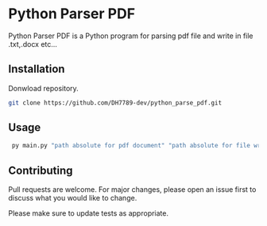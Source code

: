 # Python Parser PDF

Python Parser PDF is a Python program for parsing pdf file and write in file .txt,.docx etc...

## Installation

Donwload repository.

```bash
git clone https://github.com/DH7789-dev/python_parse_pdf.git
```

## Usage

```bash
 py main.py "path absolute for pdf document" "path absolute for file write
```

## Contributing
Pull requests are welcome. For major changes, please open an issue first to discuss what you would like to change.

Please make sure to update tests as appropriate.




